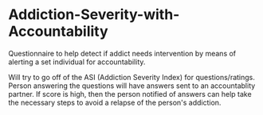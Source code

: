 # Addiction-Severity-with-Accountability
Questionnaire to help detect if addict needs intervention by means of alerting a set individual for accountability.

Will try to go off of the ASI (Addiction Severity Index) for questions/ratings. Person answering the questions will have answers sent to an accountablity partner. If score is high, then the person notified of answers can help take the necessary steps to avoid a relapse of the person's addiction.
